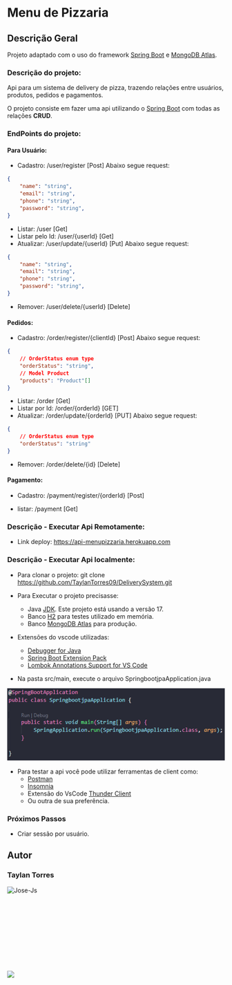 # Menu de Pizzaria

## Descrição Geral

Projeto adaptado com o uso do framework [Spring Boot](https://code.visualstudio.com/docs/java/java-spring-boot) e [MongoDB Atlas](https://www.mongodb.com/atlas/database).

### Descrição do projeto:

Api para um sistema de delivery de pizza, trazendo relações entre usuários, produtos, pedidos e pagamentos.

O projeto consiste em fazer uma api utilizando o [Spring Boot](https://code.visualstudio.com/docs/java/java-spring-boot) com todas as relações **CRUD**.

### EndPoints do projeto:

#### Para Usuário:
- Cadastro: /user/register [Post] Abaixo segue request:
``` Json Body
{
    "name": "string",
    "email": "string",
    "phone": "string",
    "password": "string",
}
```
- Listar: /user [Get]
- Listar pelo Id: /user/{userId} [Get]
- Atualizar: /user/update/{userId} [Put] Abaixo segue request:
``` Json Body
{
    "name": "string",
    "email": "string",
    "phone": "string",
    "password": "string",
}
```
- Remover: /user/delete/{userId} [Delete]

#### Pedidos:
- Cadastro: /order/register/{clientId} [Post] Abaixo segue request:
``` Json Body
{
    // OrderStatus enum type
    "orderStatus": "string",
    // Model Product
    "products": "Product"[]
}
```
- Listar: /order [Get]
- Listar por Id: /order/{orderId} [GET]
- Atualizar: /order/update/{orderId} [PUT] Abaixo segue request:
``` Json Body
{
    // OrderStatus enum type
    "orderStatus": "string"
}
```
- Remover: /order/delete/{id} [Delete]

#### Pagamento:
- Cadastro: /payment/register/{orderId} [Post]

- listar: /payment [Get]

### Descrição - Executar Api Remotamente:
- Link deploy: https://api-menupizzaria.herokuapp.com

### Descrição - Executar Api localmente:
- Para clonar o projeto: git clone https://github.com/TaylanTorres09/DeliverySystem.git
- Para Executar o projeto precisasse:
    - Java [JDK](https://www.oracle.com/java/technologies/downloads/#java17). Este projeto está usando a versão 17.
    - Banco [H2](https://www.h2database.com/html/main.html) para testes utilizado em memória.
    - Banco [MongoDB Atlas](https://www.mongodb.com/atlas/database) para produção.

- Extensões do vscode utilizadas:
    - [Debugger for Java](https://marketplace.visualstudio.com/items?itemName=redhat.java)
    - [Spring Boot Extension Pack](https://marketplace.visualstudio.com/items?itemName=Pivotal.vscode-boot-dev-pack)
    - [Lombok Annotations Support for VS Code](https://marketplace.visualstudio.com/items?itemName=vscjava.vscode-lombok)

- Na pasta src/main, execute o arquivo SpringbootjpaApplication.java

![TaxpayerApplication](README_IMG/Application.png)

- Para testar a api você pode utilizar ferramentas de client como:
    - [Postman](https://www.postman.com/)
    - [Insomnia](https://insomnia.rest/download)
    - Extensão do VsCode [Thunder Client](https://marketplace.visualstudio.com/items?itemName=rangav.vscode-thunder-client)
    - Ou outra de sua preferência.

### Próximos Passos
- Criar sessão por usuário.

## Autor
<div align="left">
<h3>Taylan Torres</h3>
    <img align="left" alt="Jose-Js" height="190" width="190" src="https://avatars.githubusercontent.com/u/53223028?s=400&u=372f84f025ffdfac6b7476aee1a8fc784e06f483&v=4"/>
</div>
<div align="left" style="position:absolute; margin-top:195px;">
    <a href="https://www.linkedin.com/in/taylan-torres" target="_blank"><img src="https://img.shields.io/badge/-LinkedIn-%230077B5?style=for-the-badge&logo=linkedin&logoColor=white" target="_blank"></a>
</div>
